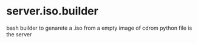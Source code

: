 # server.iso.builder 

bash builder to genarete a .iso from a empty image of cdrom
python file is the server 

